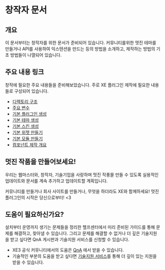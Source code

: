 # 창작자 문서
## 개요 

이 문서부터는 창작자를 위한 문서가 준비되어 있습니다.
커뮤니티를위한 멋진 테마를 만들거나 API를 사용하여 익스텐션을 만드는 등의 방법을 소개하고, 제작하는 방법의 기초 방법들이 나열되어 있습니다.

## 주요 내용 링크
창작에 필요한 주요 내용들을 준비해보았습니다. 주로 XE 플러그인 제작에 필요한 내용들로 구성되어 있습니다.

* [디렉토리 구조](developer-docs/xe-directory-info.md)
* [주요 변수](developer-docs/function.md)
* [기본 플러그인 생성](plugin-develop/common-plugin-make.md)
* [기본 테마 생성](theme-develop/common-theme-make.md)
* [기본 스킨 생성](skin-develop/common-skin-make.md)
* [기본 위젯 만들기](widget-develop/common-widget-make.md)
* [기본 모듈 만들기](module-develop/common-module-make.md)
* [컴포넌트 제작 개요](component-develop/introduce.md)

## 멋진 작품을 만들어보세요!
우리는 웹마스터와, 창작자, 기술기업을 사랑하며 멋진 작풍믈 만들 수 있도록 실용적인 업데이트와 문서를 계속 추가하고 업데이트할 계획입니다.

커뮤니티를 만들거나 회사 사이트를 만들거나, 무엇을 하더라도 XE와 함께하세요!
멋진 플러그인의 시작은 당신으로부터! <3

## 도움이 필요하신가요?
설치부터 운영까지 생기는 문제들을 정리한 헬프센터에서 미리 준비된 가이드를 통해 문제를 해결하고, 찾아낼 수 있습니다.
그리고 문제를 해결할 수 없거나 더 깊은 기술지원을 받고 싶다면 QnA 게시판과 기술지원 서비스를 신청할 수 있습니다.

* XE3 공식 커뮤니티에서의 도움은 [QnA](https://www.xpressengine.io/qna) 에서 받을 수 있습니다.
* 기술적인 부분의 도움을 받고 싶다면 [기술지원 서비스](https://www.xpressengine.io/tech_service)를 통해 더 깊이 있는 지원을 받을 수 있습니다.
